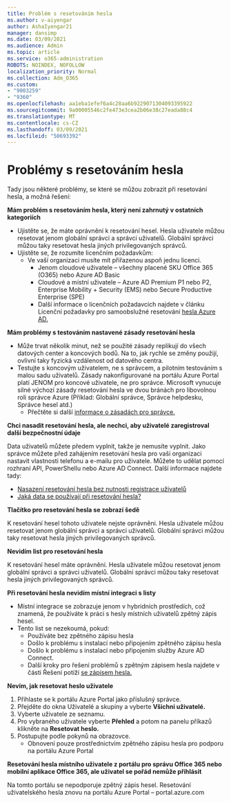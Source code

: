 ```yaml
---
title: Problém s resetováním hesla
ms.author: v-aiyengar
author: AshaIyengar21
manager: dansimp
ms.date: 03/09/2021
ms.audience: Admin
ms.topic: article
ms.service: o365-administration
ROBOTS: NOINDEX, NOFOLLOW
localization_priority: Normal
ms.collection: Adm_O365
ms.custom:
- "9003259"
- "9360"
ms.openlocfilehash: aa1eba1efef6a4c28aa6b9229071304093395922
ms.sourcegitcommit: 9a00005546c2fe473e3cea2b06e38c27eada88c4
ms.translationtype: MT
ms.contentlocale: cs-CZ
ms.lasthandoff: 03/09/2021
ms.locfileid: "50693392"
---
```

# <a name="problems-resetting-password"></a>Problémy s resetováním hesla

Tady jsou některé problémy, se které se můžou zobrazit při resetování hesla, a možná řešení:

**Mám problém s resetováním hesla, který není zahrnutý v ostatních kategoriích**

- Ujistěte se, že máte oprávnění k resetování hesel. Hesla uživatele můžou resetovat jenom globální správci a správci uživatelů. Globální správci můžou taky resetovat hesla jiných privilegovaných správců.
- Ujistěte se, že rozumíte licenčním požadavkům:
    - Ve vaší organizaci musíte mít přiřazenou aspoň jednu licenci.
        - Jenom cloudové uživatele – všechny placené SKU Office 365 (O365) nebo Azure AD Basic
        - Cloudové a místní uživatele – Azure AD Premium P1 nebo P2, Enterprise Mobility + Security (EMS) nebo Secure Productive Enterprise (SPE)
        - Další informace o licenčních požadavcích najdete v článku Licenční požadavky pro samoobslužné resetování [hesla Azure AD.](https://docs.microsoft.com/azure/active-directory/active-directory-passwords-licensing?WT.mc_id=Portal-Microsoft_Azure_Support)

**Mám problémy s testováním nastavené zásady resetování hesla**

- Může trvat několik minut, než se použité zásady replikují do všech datových center a koncových bodů. Na to, jak rychle se změny použijí, ovlivní taky fyzická vzdálenost od datového centra.
- Testujte s koncovým uživatelem, ne s správcem, a pilotním testováním s malou sadu uživatelů. Zásady nakonfigurované na portálu Azure Portal platí JENOM pro koncové uživatele, ne pro správce. Microsoft vynucuje silné výchozí zásady resetování hesla ve dvou bránách pro libovolnou roli správce Azure (Příklad: Globální správce, Správce helpdesku, Správce hesel atd.)
    - Přečtěte si další [informace o zásadách pro správce.](https://docs.microsoft.com/azure/active-directory/active-directory-passwords-policy?WT.mc_id=Portal-Microsoft_Azure_Support#administrator-password-policy-differences)

**Chci nasadit resetování hesla, ale nechci, aby uživatelé zaregistroval další bezpečnostní údaje**

Data uživatelů můžete předem vyplnit, takže je nemusíte vyplnit. Jako správce můžete před zahájením resetování hesla pro vaši organizaci nastavit vlastnosti telefonu a e-mailu pro uživatele. Můžete to udělat pomocí rozhraní API, PowerShellu nebo Azure AD Connect. Další informace najdete tady:
- [Nasazení resetování hesla bez nutnosti registrace uživatelů](https://docs.microsoft.com/azure/active-directory/active-directory-passwords-policy?WT.mc_id=Portal-Microsoft_Azure_Support#administrator-password-policy-differences)
- [Jaká data se používají při resetování hesla?](https://docs.microsoft.com/azure/active-directory/active-directory-passwords-data?WT.mc_id=Portal-Microsoft_Azure_Support)

**Tlačítko pro resetování hesla se zobrazí šedě**

K resetování hesel tohoto uživatele nejste oprávněni. Hesla uživatele můžou resetovat jenom globální správci a správci uživatelů. Globální správci můžou taky resetovat hesla jiných privilegovaných správců.

**Nevidím list pro resetování hesla**

K resetování hesel máte oprávnění. Hesla uživatele můžou resetovat jenom globální správci a správci uživatelů. Globální správci můžou taky resetovat hesla jiných privilegovaných správců.

**Při resetování hesla nevidím místní integraci s listy**

- Místní integrace se zobrazuje jenom v hybridních prostředích, což znamená, že používáte k práci s hesly místních uživatelů zpětný zápis hesel.
- Tento list se nezekoumá, pokud:
    - Používáte bez zpětného zápisu hesla
    - Došlo k problému s instalací nebo připojením zpětného zápisu hesla
    - Došlo k problému s instalací nebo připojením služby Azure AD Connect.
    - Další kroky pro řešení problémů s zpětným zápisem hesla najdete v části Řešení potíží [se zápisem hesla.](https://docs.microsoft.com/azure/active-directory/active-directory-passwords-data?WT.mc_id=Portal-Microsoft_Azure_Support)

**Nevím, jak resetovat heslo uživatele**

1. Přihlaste se k portálu Azure Portal jako příslušný správce.
1. Přejděte do okna Uživatelé a skupiny a vyberte **Všichni uživatelé.**
1. Vyberte uživatele ze seznamu.
1. Pro vybraného uživatele vyberte **Přehled** a potom na panelu příkazů klikněte na **Resetovat heslo.**
1. Postupujte podle pokynů na obrazovce.
    - Obnovení pouze prostřednictvím zpětného zápisu hesla pro podporu na portálu Azure Portal

**Resetování hesla místního uživatele z portálu pro správu Office 365 nebo mobilní aplikace Office 365, ale uživatel se pořád nemůže přihlásit**

Na tomto portálu se nepodporuje zpětný zápis hesel. Resetování uživatelského hesla znovu na portálu Azure Portal – portal.azure.com

